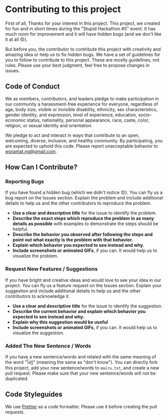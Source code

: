 # Contributing to this project

First of all,
Thanks for your interest in this project. This project, we created for fun and in short times during the "Stupid Hackathon #5" event.
It has much room for improvement and it will have hidden bugs (and we don't like it at all 😞).

But before you, the contributor to contribute this project with creativity and amazing idea or help us to fix hidden bugs.
We have a set of guidelines for you to follow to contribute to this project. These are mostly guidelines, not rules.
Please use your best judgment, feel free to propose changes in issues.


## Code of Conduct

We as members, contributors, and leaders pledge to make participation in our community a harassment-free experience for everyone, 
regardless of age, body size, visible or invisible disability, ethnicity, sex characteristics, gender identity, and expression, 
level of experience, education, socio-economic status, nationality, personal appearance, race, caste, color, religion, or sexual identity and orientation.

We pledge to act and interact in ways that contribute to an open, welcoming,
diverse, inclusive, and healthy community. By participating, you are expected to uphold this code.
Please report unacceptable behavior to [woramat.ng@gmail.com](mailto:woramat.ng@gmail.com).


## How Can I Contribute?

### Reporting Bugs
If you have found a hidden bug (which we didn't notice 😞). You can fly us a bug report on the Issues section.
Explain the problem and include additional details to help us and the other contributors to reproduce the problem.
- **Use a clear and descriptive title** for the issue to identify the problem.
- **Describe the exact steps which reproduce the problem in as many details as possible** with examples to demonstrate the steps should be helpful.
- **Describe the behavior you observed after following the steps and point out what exactly is the problem with that behavior.**
- **Explain which behavior you expected to see instead and why.**
- **Include screenshots or animated GIFs**, if you can. It would help us to visualize the problem.


### Request New Features / Suggestions
If you have bright and creative ideas and would love to see your idea in our project. You can fly us a feature request on the Issues section.
Explain your suggestion and include additional details to help us and the other contributors to acknowledge it.
- **Use a clear and descriptive title** for the issue to identify the suggestion.
- **Describe the current behavior and explain which behavior you expected to see instead and why.**
- **Explain why this suggestion would be useful**
- **Include screenshots or animated GIFs**, if you can. It would help us to visualize the suggestion.


### Added The New Sentence / Words
If you have a new sentence/words and related with the same meaning of the word "ไม่รู้" (meaning the same as "don't know").
You can directly fork this project, add your new sentence/words to `mairu.txt`, and create a new pull request.
Please make sure that your new sentence/words will not be duplicated.


## Code Styleguides

We use [Prettier](https://prettier.io/) as a code formatter.
Please use it before creating the pull requests.
